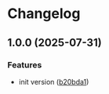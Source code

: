 # Changelog

## 1.0.0 (2025-07-31)


### Features

* init version ([b20bda1](https://github.com/node-modules/sync-npm-version-to-jsr/commit/b20bda13cdaf5da89157d8b0c533fa99a4dd32bc))
